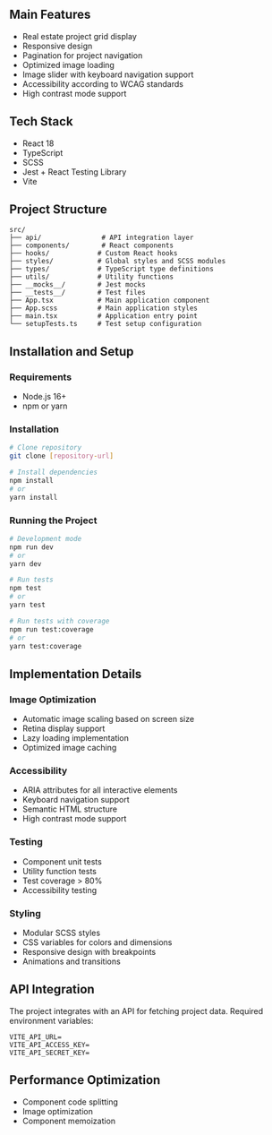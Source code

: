 ## Main Features
- Real estate project grid display
- Responsive design
- Pagination for project navigation
- Optimized image loading
- Image slider with keyboard navigation support
- Accessibility according to WCAG standards
- High contrast mode support

## Tech Stack
- React 18
- TypeScript
- SCSS
- Jest + React Testing Library
- Vite

## Project Structure
```
src/
├── api/               # API integration layer
├── components/        # React components
├── hooks/            # Custom React hooks
├── styles/           # Global styles and SCSS modules
├── types/            # TypeScript type definitions
├── utils/            # Utility functions
├── __mocks__/        # Jest mocks
├── __tests__/        # Test files
├── App.tsx           # Main application component
├── App.scss          # Main application styles
├── main.tsx          # Application entry point
└── setupTests.ts     # Test setup configuration
```

## Installation and Setup

### Requirements
- Node.js 16+
- npm or yarn

### Installation
```bash
# Clone repository
git clone [repository-url]

# Install dependencies
npm install
# or
yarn install
```

### Running the Project
```bash
# Development mode
npm run dev
# or
yarn dev

# Run tests
npm test
# or
yarn test

# Run tests with coverage
npm run test:coverage
# or
yarn test:coverage
```

## Implementation Details

### Image Optimization
- Automatic image scaling based on screen size
- Retina display support
- Lazy loading implementation
- Optimized image caching

### Accessibility
- ARIA attributes for all interactive elements
- Keyboard navigation support
- Semantic HTML structure
- High contrast mode support

### Testing
- Component unit tests
- Utility function tests
- Test coverage > 80%
- Accessibility testing

### Styling
- Modular SCSS styles
- CSS variables for colors and dimensions
- Responsive design with breakpoints
- Animations and transitions

## API Integration
The project integrates with an API for fetching project data. Required environment variables:
```
VITE_API_URL=
VITE_API_ACCESS_KEY=
VITE_API_SECRET_KEY=
```

## Performance Optimization
- Component code splitting
- Image optimization
- Component memoization
